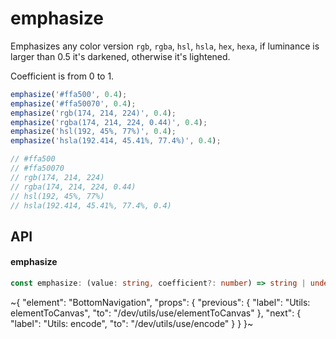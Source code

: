 
# emphasize

Emphasizes any color version `rgb`, `rgba`, `hsl`, `hsla`, `hex`, `hexa`, if luminance is larger than 0.5 it's darkened, otherwise it's lightened.

Coefficient is from 0 to 1.

```ts
emphasize('#ffa500', 0.4);
emphasize('#ffa50070', 0.4);
emphasize('rgb(174, 214, 224)', 0.4);
emphasize('rgba(174, 214, 224, 0.44)', 0.4);
emphasize('hsl(192, 45%, 77%)', 0.4);
emphasize('hsla(192.414, 45.41%, 77.4%)', 0.4);

// #ffa500
// #ffa50070
// rgb(174, 214, 224)
// rgba(174, 214, 224, 0.44)
// hsl(192, 45%, 77%)
// hsla(192.414, 45.41%, 77.4%, 0.4)
```


## API

#### emphasize

```ts
const emphasize: (value: string, coefficient?: number) => string | undefined;
```


~{
  "element": "BottomNavigation",
  "props": {
    "previous": {
      "label": "Utils: elementToCanvas",
      "to": "/dev/utils/use/elementToCanvas"
    },
    "next": {
      "label": "Utils: encode",
      "to": "/dev/utils/use/encode"
    }
  }
}~
